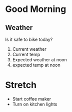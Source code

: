 # Good Morning

## Weather
Is it safe to bike today?

1. Current weather
2. Current temp
3. Expected weather at noon
4. expected temp at noon


# Stretch
* Start coffee maker
* Turn on kitchen lights